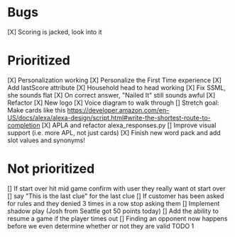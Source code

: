 # Bugs
[X] Scoring is jacked, look into it

# Prioritized
[X] Personalization working
  [X] Personalize the First Time experience
[X] Add lastScore attribute
[X] Household head to head working
[X] Fix SSML, she sounds flat
  [X] On correct answer, "Nailed It" still sounds awful
[X] Refactor
[X] New logo
[X] Voice diagram to walk through
  [] Stretch goal: Make cards like this https://developer.amazon.com/en-US/docs/alexa/alexa-design/script.html#write-the-shortest-route-to-completion
[X] APLA and refactor alexa_responses.py
  [] Improve visual support (i.e. more APL, not just cards)
[X] Finish new word pack and add slot values and synonyms!

# Not prioritized
[] If start over hit mid game confirm with user they really want ot start over
[] say "This is the last clue" for the last clue
[] If customer has been asked for rules and they denied 3 times in a row stop asking them
[] Implement shadow play (Josh from Seattle got 50 points today)
[] Add the ability to resume a game if the player times out
[] Finding an opponent now happens before we even determine whether or not they are valid TODO 1
